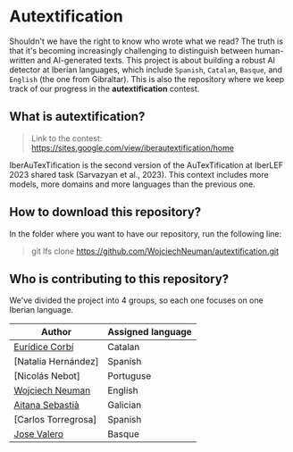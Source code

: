 # Autextification

Shouldn't we have the right to know who wrote what we read? The truth is that it's becoming increasingly challenging to distinguish between human-written and AI-generated texts. This project is about building a robust AI detector at Iberian languages, which include `Spanish`, `Catalan`, `Basque`, and `English` (the one from Gibraltar). This is also the repository where we keep track of our progress in the **autextification** contest.

## What is autextification?

> Link to the contest: https://sites.google.com/view/iberautextification/home

IberAuTexTification is the second version of the AuTexTification at IberLEF 2023 shared task (Sarvazyan et al., 2023). This context includes more models, more domains and more languages than the previous one. 

## How to download this repository?

In the folder where you want to have our repository, run the following line:
> git lfs clone https://github.com/WojciechNeuman/autextification.git

## Who is contributing to this repository?

We've divided the project into 4 groups, so each one focuses on one Iberian language.

| Author               | Assigned language                |
|----------------------|------------------------------------|
| [Eurídice Corbí](https://github.com/ecorver)    | Catalan                            |
| [Natalia Hernández]  | Spanish                            |
| [Nicolás Nebot]      | Portuguse                            |
| [Wojciech Neuman](https://github.com/WojciechNeuman) | English |
| [Aitana Sebastià](https://github.com/aitanarules)    | Galician |
| [Carlos Torregrosa]  | Spanish                            |
| [Jose Valero](https://github.com/jose-valero-sanchis)| Basque |

